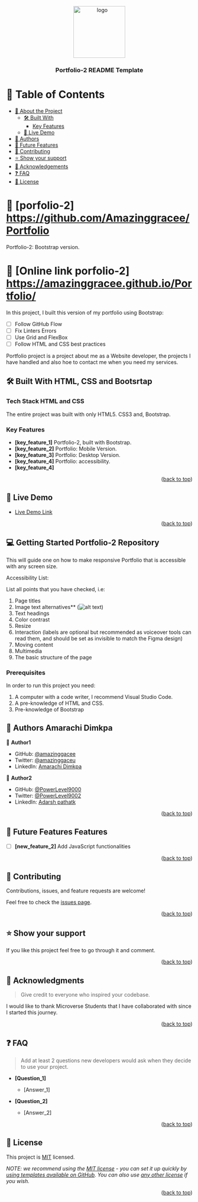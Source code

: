 
<div align="center">
  <!-- You are encouraged to replace this logo with your own! Otherwise you can also remove it. -->
  <img src="" alt="logo" width="140"  height="auto" />
  <br/>

  <h3><b>Portfolio-2 README Template</b></h3>

</div>

<!-- TABLE OF CONTENTS -->

# 📗 Table of Contents

- [📖 About the Project](#about-project)
  - [🛠 Built With](#built-with)
    - [Key Features](#key-features)
  - [🚀 Live Demo](#live-demo)
- [👥 Authors](#authors)
- [🔭 Future Features](#future-features)
- [🤝 Contributing](#contributing)
- [⭐️ Show your support](#support)
- [🙏 Acknowledgements](#acknowledgements)
- [❓ FAQ](#faq)
- [📝 License](#license)

<!-- PROJECT DESCRIPTION -->

# 📖 [porfolio-2] <a name="about-project">https://github.com/Amazinggracee/Portfolio</a>

Portfolio-2: Bootstrap version.

# 📖 [Online link porfolio-2] <a name="about-project">https://amazinggracee.github.io/Portfolio/</a>

In this project, I built this version of my portfolio using Bootstrap:
- [ ] Follow GitHub Flow
- [ ] Fix Linters Errors
- [ ] Use Grid and FlexBox
- [ ] Follow HTML and CSS best practices

Portfolio project is a project about me as a Website developer, the projects I have handled and also hoe to contact me when you need my services.

## 🛠 Built With <a name="built-with">HTML, CSS and Bootsrtap</a>

### Tech Stack <a name="tech-stack">HTML and CSS</a>

The entire project was built with only HTML5. CSS3 and, Bootstrap.

<!-- Features -->

### Key Features <a name="key-features"></a>

- **[key_feature_1]** Portfolio-2, built with Bootstrap.
- **[key_feature_2]** Portfolio: Mobile Version.
- **[key_feature_3]** Portfolio: Desktop Version.
- **[key_feature_4]** Portfolio: accessibility.
- **[key_feature_4]** 

<p align="right">(<a href="#readme-top">back to top</a>)</p>

<!-- LIVE DEMO -->

## 🚀 Live Demo <a name="live-demo"></a>

- [Live Demo Link](https://amazinggracee.github.io/Portfolio/)

<p align="right">(<a href="#readme-top">back to top</a>)</p>

<!-- GETTING STARTED -->

## 💻 Getting Started <a name="getting-started">Portfolio-2 Repository</a>

This will guide one on how to make responsive Portfolio that is accessible with any screen size.

Accessibility List:

List all points that you have checked, i.e:
1. Page titles
2. Image text alternatives** (<img alt="alt text">)
3. Text headings
4. Color contrast
5. Resize
6. Interaction (labels are optional but recommended as voiceover tools can read them, and should be set as invisible to match the Figma design)
7. Moving content
8. Multimedia
9. The basic structure of the page


### Prerequisites

In order to run this project you need: 
1. A computer with a code writer, I recommend Visual Studio Code.
2. A pre-knowledge of HTML and CSS.
3. Pre-knowledge of Bootstrap

<!-- AUTHORS -->

## 👥 Authors <a name="authors">Amarachi Dimkpa</a>


👤 **Author1**

- GitHub: [@amazinggacee](https://github.com/Amazinggracee)
- Twitter: [@amazinggaceu](https://twitter.com/amazinggraceu)
- LinkedIn: [Amarachi Dimkpa](https://linkedin.com/in/amarachi-dimkpa-070643183)

 👤 **Author2**

- GitHub: [@PowerLevel9000](https://github.com/PowerLevel9000)
- Twitter: [@PowerLevel9002](https://twitter.com/PowerLevel9002?t=AIuSN7mTxk5a_MWpLolEjA&s=09)
- LinkedIn: [Adarsh pathatk](https://www.linkedin.com/in/adarsh-pathak-56a831256/)

<p align="right">(<a href="#readme-top">back to top</a>)</p>

<!-- FUTURE FEATURES -->

## 🔭 Future Features <a name="future-features">Features</a>

- [ ] **[new_feature_2]** Add JavaScript functionalities


<p align="right">(<a href="#readme-top">back to top</a>)</p>

<!-- CONTRIBUTING -->

## 🤝 Contributing <a name="contributing"></a>

Contributions, issues, and feature requests are welcome!

Feel free to check the [issues page](https://github.com/Amazinggracee/Portfolio-2/issues/).

<p align="right">(<a href="#readme-top">back to top</a>)</p>

<!-- SUPPORT -->

## ⭐️ Show your support <a name="support"></a>

If you like this project feel free to go through it and comment.

<p align="right">(<a href="#readme-top">back to top</a>)</p>

<!-- ACKNOWLEDGEMENTS -->

## 🙏 Acknowledgments <a name="acknowledgements"></a>

> Give credit to everyone who inspired your codebase.

I would like to thank Microverse Students that I have collaborated with since I started this journey. 

<p align="right">(<a href="#readme-top">back to top</a>)</p>

<!-- FAQ (optional) -->

## ❓ FAQ <a name="faq"></a>

> Add at least 2 questions new developers would ask when they decide to use your project.

- **[Question_1]**

  - [Answer_1]

- **[Question_2]**

  - [Answer_2]

<p align="right">(<a href="#readme-top">back to top</a>)</p>

<!-- LICENSE -->

## 📝 License <a name="license"></a>

This project is [MIT](./LICENSE) licensed.

_NOTE: we recommend using the [MIT license](https://choosealicense.com/licenses/mit/) - you can set it up quickly by [using templates available on GitHub](https://docs.github.com/en/communities/setting-up-your-project-for-healthy-contributions/adding-a-license-to-a-repository). You can also use [any other license](https://choosealicense.com/licenses/) if you wish._

<p align="right">(<a href="#readme-top">back to top</a>)</p>
